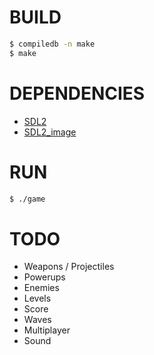 # BUILD

```bash
$ compiledb -n make
$ make
```

# DEPENDENCIES

- [SDL2](https://www.libsdl.org/)
- [SDL2_image](https://www.libsdl.org/projects/SDL_image/)

# RUN

```bash
$ ./game
```

# TODO

- Weapons / Projectiles
- Powerups
- Enemies
- Levels
- Score
- Waves
- Multiplayer
- Sound
